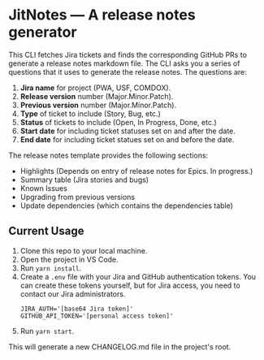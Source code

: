 # JitNotes — A release notes generator

This CLI fetches Jira tickets and finds the corresponding GitHub PRs to generate a release notes markdown file.
The CLI asks you a series of questions that it uses to generate the release notes. The questions are:

1. **Jira name** for project (PWA, USF, COMDOX).
2. **Release version** number (Major.Minor.Patch).
3. **Previous version** number (Major.Minor.Patch).
4. **Type** of ticket to include (Story, Bug, etc.)
5. **Status** of tickets to include (Open, In Progress, Done, etc.)
6. **Start date** for including ticket statuses set on and after the date.
7. **End date** for including ticket statues set on and before the date.

The release notes template provides the following sections:

- Highlights (Depends on entry of release notes for Epics. In progress.)
- Summary table (Jira stories and bugs)
- Known Issues
- Upgrading from previous versions
- Update dependencies (which contains the dependencies table)

## Current Usage

1. Clone this repo to your local machine.
2. Open the project in VS Code.
3. Run `yarn install`.
4. Create a `.env` file with your Jira and GitHub authentication tokens. You can create these tokens yourself, but for Jira access, you need to contact our Jira administrators.
    ```env
    JIRA_AUTH='[base64 Jira token]'
    GITHUB_API_TOKEN='[personal access token]'
    ```
5. Run `yarn start`.

This will generate a new CHANGELOG.md file in the project's root.
